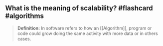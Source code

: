 ## What is the meaning of scalability? #flashcard #algorithms 
> **Definition:** In software refers to how an [[Algorithm]], program or code could grow doing the same activity with more data or in others cases. 

